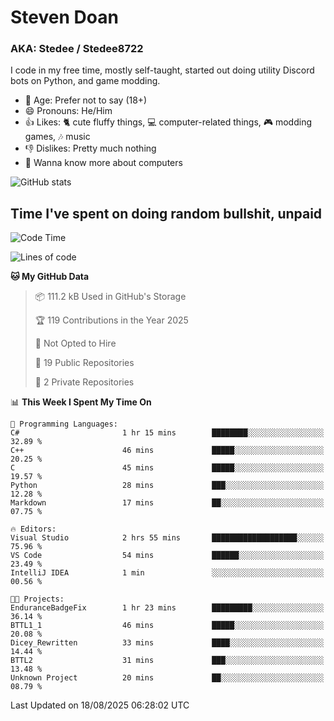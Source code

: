 # Steven Doan
### AKA: Stedee / Stedee8722
I code in my free time, mostly self-taught, started out doing utility Discord bots on Python, and game modding.

- 🤔 Age: Prefer not to say (18+)
- 😄 Pronouns: He/Him
- 👍 Likes: 🐈 cute fluffy things, 💻 computer-related things, 🎮 modding games, 🎶 music
- 👎 Dislikes: Pretty much nothing
- 🥹 Wanna know more about computers

![GitHub stats](https://github-readme-stats-iota-mocha-40.vercel.app/api?username=Stedee8722&show=prs_merged,prs_merged_percentage&show_icons=true&theme=transparent)

## Time I've spent on doing random bullshit, unpaid
<!--START_SECTION:Time I've spent on doing random bullshit, unpaid-->
![Code Time](http://img.shields.io/badge/Code%20Time-308%20hrs%2033%20mins-blue)

![Lines of code](https://img.shields.io/badge/From%20Hello%20World%20I%27ve%20Written-87.2%20thousand%20lines%20of%20code-blue)

**🐱 My GitHub Data** 

> 📦 111.2 kB Used in GitHub's Storage 
 > 
> 🏆 119 Contributions in the Year 2025
 > 
> 🚫 Not Opted to Hire
 > 
> 📜 19 Public Repositories 
 > 
> 🔑 2 Private Repositories 
 > 
📊 **This Week I Spent My Time On** 

```text
💬 Programming Languages: 
C#                       1 hr 15 mins        ████████░░░░░░░░░░░░░░░░░   32.89 % 
C++                      46 mins             █████░░░░░░░░░░░░░░░░░░░░   20.25 % 
C                        45 mins             █████░░░░░░░░░░░░░░░░░░░░   19.57 % 
Python                   28 mins             ███░░░░░░░░░░░░░░░░░░░░░░   12.28 % 
Markdown                 17 mins             ██░░░░░░░░░░░░░░░░░░░░░░░   07.75 % 

🔥 Editors: 
Visual Studio            2 hrs 55 mins       ███████████████████░░░░░░   75.96 % 
VS Code                  54 mins             ██████░░░░░░░░░░░░░░░░░░░   23.49 % 
IntelliJ IDEA            1 min               ░░░░░░░░░░░░░░░░░░░░░░░░░   00.56 % 

🐱‍💻 Projects: 
EnduranceBadgeFix        1 hr 23 mins        █████████░░░░░░░░░░░░░░░░   36.14 % 
BTTL1_1                  46 mins             █████░░░░░░░░░░░░░░░░░░░░   20.08 % 
Dicey_Rewritten          33 mins             ████░░░░░░░░░░░░░░░░░░░░░   14.44 % 
BTTL2                    31 mins             ███░░░░░░░░░░░░░░░░░░░░░░   13.48 % 
Unknown Project          20 mins             ██░░░░░░░░░░░░░░░░░░░░░░░   08.79 % 
```


 Last Updated on 18/08/2025 06:28:02 UTC
<!--END_SECTION:Time I've spent on doing random bullshit, unpaid-->
